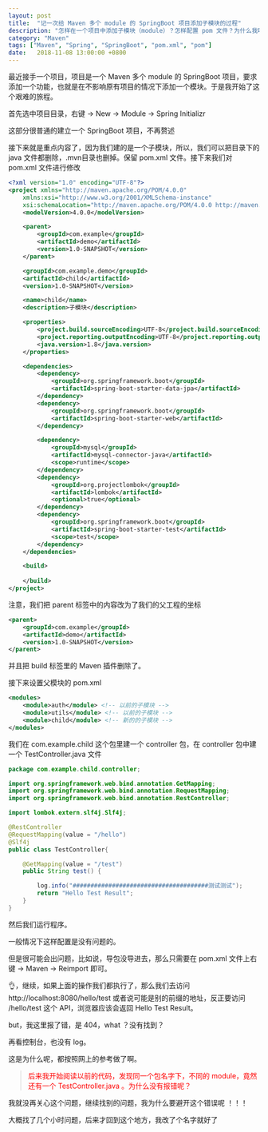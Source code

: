 ```yaml
---
layout: post
title:  "记一次给 Maven 多个 module 的 SpringBoot 项目添加子模块的过程"
description: "怎样在一个项目中添加子模块（module）？怎样配置 pom 文件？为什么我明明加入了 module 却没有执行？"
category: "Maven"
tags: ["Maven", "Spring", "SpringBoot", "pom.xml", "pom"]
date:   2018-11-08 13:00:00 +0800
---
```


最近接手一个项目，项目是一个 Maven 多个 module 的 SpringBoot 项目，要求添加一个功能，也就是在不影响原有项目的情况下添加一个模块。于是我开始了这个艰难的旅程。

首先选中项目目录，右键 -> New -> Module -> Spring Initializr

这部分很普通的建立一个 SpringBoot 项目，不再赘述

接下来就是重点内容了，因为我们建的是一个子模块，所以，我们可以把目录下的 java 文件都删除，.mvn目录也删掉。保留 pom.xml 文件。接下来我们对 pom.xml 文件进行修改

```xml
<?xml version="1.0" encoding="UTF-8"?>
<project xmlns="http://maven.apache.org/POM/4.0.0"
    xmlns:xsi="http://www.w3.org/2001/XMLSchema-instance"
    xsi:schemaLocation="http://maven.apache.org/POM/4.0.0 http://maven.apache.org/xsd/maven-4.0.0.xsd">
    <modelVersion>4.0.0</modelVersion>

    <parent>
        <groupId>com.example</groupId>
        <artifactId>demo</artifactId>
        <version>1.0-SNAPSHOT</version>
    </parent>

    <groupId>com.example.demo</groupId>
    <artifactId>child</artifactId>
    <version>1.0-SNAPSHOT</version>

    <name>child</name>
    <description>子模块</description>

    <properties>
        <project.build.sourceEncoding>UTF-8</project.build.sourceEncoding>
        <project.reporting.outputEncoding>UTF-8</project.reporting.outputEncoding>
        <java.version>1.8</java.version>
    </properties>

    <dependencies>
        <dependency>
            <groupId>org.springframework.boot</groupId>
            <artifactId>spring-boot-starter-data-jpa</artifactId>
        </dependency>
        <dependency>
            <groupId>org.springframework.boot</groupId>
            <artifactId>spring-boot-starter-web</artifactId>
        </dependency>

        <dependency>
            <groupId>mysql</groupId>
            <artifactId>mysql-connector-java</artifactId>
            <scope>runtime</scope>
        </dependency>
        <dependency>
            <groupId>org.projectlombok</groupId>
            <artifactId>lombok</artifactId>
            <optional>true</optional>
        </dependency>
        <dependency>
            <groupId>org.springframework.boot</groupId>
            <artifactId>spring-boot-starter-test</artifactId>
            <scope>test</scope>
        </dependency>
    </dependencies>

    <build>
        
    </build>
</project>

```

注意，我们把 parent 标签中的内容改为了我们的父工程的坐标

```xml
<parent>
    <groupId>com.example</groupId>
    <artifactId>demo</artifactId>
    <version>1.0-SNAPSHOT</version>
</parent>
```

并且把 build 标签里的 Maven 插件删除了。

接下来设置父模块的 pom.xml

```xml
<modules>
    <module>auth</module> <!-- 以前的子模块 -->
    <module>utils</module> <!-- 以前的子模块 -->
    <module>child</module> <!-- 新的的子模块 -->
</modules>
```


我们在 com.example.child 这个包里建一个 controller 包，在 controller 包中建一个 TestController.java 文件

```java
package com.example.child.controller;

import org.springframework.web.bind.annotation.GetMapping;
import org.springframework.web.bind.annotation.RequestMapping;
import org.springframework.web.bind.annotation.RestController;

import lombok.extern.slf4j.Slf4j;

@RestController
@RequestMapping(value = "/hello")
@Slf4j
public class TestController{

    @GetMapping(value = "/test")
    public String test() {

        log.info("######################################测试测试");
        return "Hello Test Result";
    }
}

```

然后我们运行程序。

一般情况下这样配置是没有问题的。

但是很可能会出问题，比如说，导包没导进去，那么只需要在 pom.xml 文件上右键 -> Maven -> Reimport 即可。

👌，继续，如果上面的操作我们都执行了，那么我们去访问 http://localhost:8080/hello/test 或者说可能是别的前缀的地址，反正要访问 /hello/test 这个 API，浏览器应该会返回 Hello Test Result。

but，我这里报了错，是 404，what ？没有找到？

再看控制台，也没有 log。

这是为什么呢，都按照网上的参考做了啊。

> <div style="color: red;">后来我开始阅读以前的代码，发现同一个包名字下，不同的 module，竟然还有一个 TestController.java 。为什么没有报错呢？</div>


我就没再关心这个问题，继续找别的问题，我为什么要避开这个错误呢 ！！！

大概找了几个小时问题，后来才回到这个地方，我改了个名字就好了

